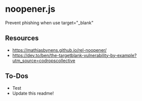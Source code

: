 # noopener.js
Prevent phishing when use target="_blank"

## Resources
- https://mathiasbynens.github.io/rel-noopener/
- https://dev.to/ben/the-targetblank-vulnerability-by-example?utm_source=codropscollective

## To-Dos
- Test
- Update this readme!